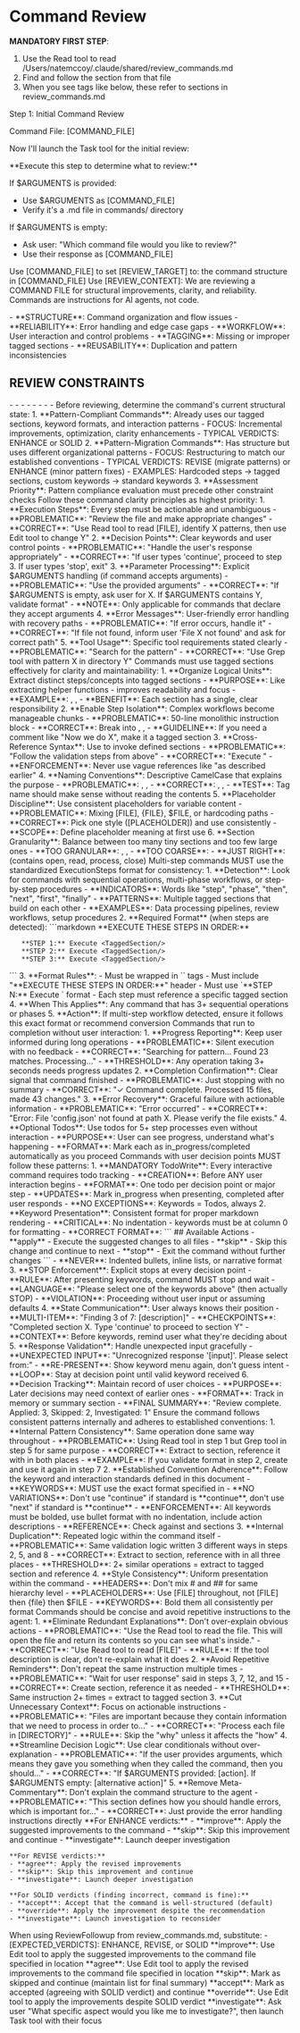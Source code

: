 # Command Review

**MANDATORY FIRST STEP**:
1. Use the Read tool to read /Users/natemccoy/.claude/shared/review_commands.md
2. Find and follow the <ExecutionSteps> section from that file
3. When you see tags like <ExecutionSteps/> below, these refer to sections in review_commands.md

<ExecutionSteps/>

<InitialReviewOutput>
Step 1: Initial Command Review

  Command File: [COMMAND_FILE]

  Now I'll launch the Task tool for the initial review:
</InitialReviewOutput>

<DetermineReviewTarget>
**Execute this step to determine what to review:**

If $ARGUMENTS is provided:
- Use $ARGUMENTS as [COMMAND_FILE]
- Verify it's a .md file in commands/ directory

If $ARGUMENTS is empty:
- Ask user: "Which command file would you like to review?"
- Use their response as [COMMAND_FILE]

Use [COMMAND_FILE] to set [REVIEW_TARGET] to: the command structure in [COMMAND_FILE]
Use [REVIEW_CONTEXT]: We are reviewing a COMMAND FILE for structural improvements, clarity, and reliability. Commands are instructions for AI agents, not code.
</DetermineReviewTarget>

<ReviewCategories>
- **STRUCTURE**: Command organization and flow issues
- **RELIABILITY**: Error handling and edge case gaps
- **WORKFLOW**: User interaction and control problems
- **TAGGING**: Missing or improper tagged sections
- **REUSABILITY**: Duplication and pattern inconsistencies
</ReviewCategories>

## REVIEW CONSTRAINTS

<ReviewConstraints>
    - <StructuralAssessment/>
    - <CommandClarityPrinciples/>
    - <TaggedSectionRequirements/>
    - <ExecutionStepsPatterns/>
    - <ExecuteOnlyPatterns/>
    - <InteractiveCommandPatterns/>
    - <PatternConsistencyCheck/>
    - <CommandVerbosityCheck/>
</ReviewConstraints>

<StructuralAssessment>
Before reviewing, determine the command's current structural state:
1. **Pattern-Compliant Commands**: Already uses our tagged sections, keyword formats, and interaction patterns
   - FOCUS: Incremental improvements, optimization, clarity enhancements
   - TYPICAL VERDICTS: ENHANCE or SOLID
2. **Pattern-Migration Commands**: Has structure but uses different organizational patterns
   - FOCUS: Restructuring to match our established conventions
   - TYPICAL VERDICTS: REVISE (migrate patterns) or ENHANCE (minor pattern fixes)
   - EXAMPLES: Hardcoded steps → tagged sections, custom keywords → standard keywords
3. **Assessment Priority**: Pattern compliance evaluation must precede other constraint checks
</StructuralAssessment>

<CommandClarityPrinciples>
Follow these command clarity principles as highest priority:
1. **Execution Steps**: Every step must be actionable and unambiguous
   - **PROBLEMATIC**: "Review the file and make appropriate changes"
   - **CORRECT**: "Use Read tool to read [FILE], identify X patterns, then use Edit tool to change Y"
2. **Decision Points**: Clear keywords and user control points
   - **PROBLEMATIC**: "Handle the user's response appropriately"
   - **CORRECT**: "If user types 'continue', proceed to step 3. If user types 'stop', exit"
3. **Parameter Processing**: Explicit $ARGUMENTS handling (if command accepts arguments)
   - **PROBLEMATIC**: "Use the provided arguments"
   - **CORRECT**: "If $ARGUMENTS is empty, ask user for X. If $ARGUMENTS contains Y, validate format"
   - **NOTE**: Only applicable for commands that declare they accept arguments
4. **Error Messages**: User-friendly error handling with recovery paths
   - **PROBLEMATIC**: "If error occurs, handle it"
   - **CORRECT**: "If file not found, inform user 'File X not found' and ask for correct path"
5. **Tool Usage**: Specific tool requirements stated clearly
   - **PROBLEMATIC**: "Search for the pattern"
   - **CORRECT**: "Use Grep tool with pattern X in directory Y"
</CommandClarityPrinciples>

<TaggedSectionRequirements>
Commands must use tagged sections effectively for clarity and maintainability:
1. **Organize Logical Units**: Extract distinct steps/concepts into tagged sections
   - **PURPOSE**: Like extracting helper functions - improves readability and focus
   - **EXAMPLE**: <DetermineReviewTarget/>, <ParseUserInput/>, <ValidateArguments/>
   - **BENEFIT**: Each section has a single, clear responsibility
2. **Enable Step Isolation**: Complex workflows become manageable chunks
   - **PROBLEMATIC**: 50-line monolithic instruction block
   - **CORRECT**: Break into <InitialSetup/>, <MainProcessing/>, <CleanupSteps/>
   - **GUIDELINE**: If you need a comment like "Now we do X", make it a tagged section
3. **Cross-Reference Syntax**: Use <TagName/> to invoke defined sections
   - **PROBLEMATIC**: "Follow the validation steps from above"
   - **CORRECT**: "Execute <ValidationSteps/>"
   - **ENFORCEMENT**: Never use vague references like "as described earlier"
4. **Naming Conventions**: Descriptive CamelCase that explains the purpose
   - **PROBLEMATIC**: <Step1/>, <DoThing/>, <Process/>
   - **CORRECT**: <ExtractMethodSignatures/>, <BuildTypeMap/>, <GenerateOutput/>
   - **TEST**: Tag name should make sense without reading the contents
5. **Placeholder Discipline**: Use consistent placeholders for variable content
   - **PROBLEMATIC**: Mixing [FILE], {FILE}, $FILE, or hardcoding paths
   - **CORRECT**: Pick one style ([PLACEHOLDER]) and use consistently
   - **SCOPE**: Define placeholder meaning at first use
6. **Section Granularity**: Balance between too many tiny sections and too few large ones
   - **TOO GRANULAR**: <OpenFile/>, <ReadLine/>, <ClosFile/>
   - **TOO COARSE**: <DoEverything/>
   - **JUST RIGHT**: <ProcessFileContents/> (contains open, read, process, close)
</TaggedSectionRequirements>

<ExecutionStepsPatterns>
Multi-step commands MUST use the standardized ExecutionSteps format for consistency:
1. **Detection**: Look for commands with sequential operations, multi-phase workflows, or step-by-step procedures
   - **INDICATORS**: Words like "step", "phase", "then", "next", "first", "finally"
   - **PATTERNS**: Multiple tagged sections that build on each other
   - **EXAMPLES**: Data processing pipelines, review workflows, setup procedures
2. **Required Format** (when steps are detected):
   ```markdown
   <ExecutionSteps>
       **EXECUTE THESE STEPS IN ORDER:**

       **STEP 1:** Execute <TaggedSection/>
       **STEP 2:** Execute <TaggedSection/>
       **STEP 3:** Execute <TaggedSection/>
   </ExecutionSteps>
   ```
3. **Format Rules**:
   - Must be wrapped in `<ExecutionSteps>` tags
   - Must include "**EXECUTE THESE STEPS IN ORDER:**" header
   - Must use `**STEP N:** Execute <TaggedSection/>` format
   - Each step must reference a specific tagged section
4. **When This Applies**: Any command that has 3+ sequential operations or phases
5. **Action**: If multi-step workflow detected, ensure it follows this exact format or recommend conversion
</ExecutionStepsPatterns>

<ExecuteOnlyPatterns>
Commands that run to completion without user interaction:
1. **Progress Reporting**: Keep user informed during long operations
   - **PROBLEMATIC**: Silent execution with no feedback
   - **CORRECT**: "Searching for pattern... Found 23 matches. Processing..."
   - **THRESHOLD**: Any operation taking 3+ seconds needs progress updates
2. **Completion Confirmation**: Clear signal that command finished
   - **PROBLEMATIC**: Just stopping with no summary
   - **CORRECT**: "✓ Command complete. Processed 15 files, made 43 changes."
3. **Error Recovery**: Graceful failure with actionable information
   - **PROBLEMATIC**: "Error occurred"
   - **CORRECT**: "Error: File 'config.json' not found at path X. Please verify the file exists."
4. **Optional Todos**: Use todos for 5+ step processes even without interaction
   - **PURPOSE**: User can see progress, understand what's happening
   - **FORMAT**: Mark each as in_progress/completed automatically as you proceed
</ExecuteOnlyPatterns>

<InteractiveCommandPatterns>
Commands with user decision points MUST follow these patterns:
1. **MANDATORY TodoWrite**: Every interactive command requires todo tracking
   - **CREATION**: Before ANY user interaction begins
   - **FORMAT**: One todo per decision point or major step
   - **UPDATES**: Mark in_progress when presenting, completed after user responds
   - **NO EXCEPTIONS**: Keywords = Todos, always
2. **Keyword Presentation**: Consistent format for proper markdown rendering
   - **CRITICAL**: No indentation - keywords must be at column 0 for formatting
   - **CORRECT FORMAT**:
     ```
     ## Available Actions
     - **apply** - Execute the suggested changes to all files
     - **skip** - Skip this change and continue to next
     - **stop** - Exit the command without further changes
     ```
   - **NEVER**: Indented bullets, inline lists, or narrative format
3. **STOP Enforcement**: Explicit stops at every decision point
   - **RULE**: After presenting keywords, command MUST stop and wait
   - **LANGUAGE**: "Please select one of the keywords above" (then actually STOP)
   - **VIOLATION**: Proceeding without user input or assuming defaults
4. **State Communication**: User always knows their position
   - **MULTI-ITEM**: "Finding 3 of 7: [description]"
   - **CHECKPOINTS**: "Completed section X. Type 'continue' to proceed to section Y"
   - **CONTEXT**: Before keywords, remind user what they're deciding about
5. **Response Validation**: Handle unexpected input gracefully
   - **UNEXPECTED INPUT**: "Unrecognized response '[input]'. Please select from:"
   - **RE-PRESENT**: Show keyword menu again, don't guess intent
   - **LOOP**: Stay at decision point until valid keyword received
6. **Decision Tracking**: Maintain record of user choices
   - **PURPOSE**: Later decisions may need context of earlier ones
   - **FORMAT**: Track in memory or summary section
   - **FINAL SUMMARY**: "Review complete. Applied: 3, Skipped: 2, Investigated: 1"
</InteractiveCommandPatterns>

<PatternConsistencyCheck>
Ensure the command follows consistent patterns internally and adheres to established conventions:
1. **Internal Pattern Consistency**: Same operation done same way throughout
   - **PROBLEMATIC**: Using Read tool in step 1 but Grep tool in step 5 for same purpose
   - **CORRECT**: Extract to <FileValidation/> section, reference it with <FileValidation/> in both places
   - **EXAMPLE**: If you validate format in step 2, create <FormatValidation/> and use it again in step 7
2. **Established Convention Adherence**: Follow the keyword and interaction standards defined in this document
   - **KEYWORDS**: MUST use the exact format specified in <InteractiveCommandPatterns/>
   - **NO VARIATIONS**: Don't use "continue" if standard is **continue**, don't use "next" if standard is **continue**
   - **ENFORCEMENT**: All keywords must be bolded, use bullet format with no indentation, include action descriptions
   - **REFERENCE**: Check against <ExecuteOnlyPatterns/> and <InteractiveCommandPatterns/> sections
3. **Internal Duplication**: Repeated logic within the command itself
   - **PROBLEMATIC**: Same validation logic written 3 different ways in steps 2, 5, and 8
   - **CORRECT**: Extract to <ValidationSteps/> section, reference with <ValidationSteps/> in all three places
   - **THRESHOLD**: 2+ similar operations = extract to tagged section and reference
4. **Style Consistency**: Uniform presentation within the command
   - **HEADERS**: Don't mix # and ## for same hierarchy level
   - **PLACEHOLDERS**: Use [FILE] throughout, not [FILE] then {file} then $FILE
   - **KEYWORDS**: Bold them all consistently per <InteractiveCommandPatterns/> format
</PatternConsistencyCheck>

<CommandVerbosityCheck>
Commands should be concise and avoid repetitive instructions to the agent:
1. **Eliminate Redundant Explanations**: Don't over-explain obvious actions
   - **PROBLEMATIC**: "Use the Read tool to read the file. This will open the file and return its contents so you can see what's inside."
   - **CORRECT**: "Use Read tool to read [FILE]"
   - **RULE**: If the tool description is clear, don't re-explain what it does
2. **Avoid Repetitive Reminders**: Don't repeat the same instruction multiple times
   - **PROBLEMATIC**: "Wait for user response" said in steps 3, 7, 12, and 15
   - **CORRECT**: Create <WaitForUser/> section, reference it as needed
   - **THRESHOLD**: Same instruction 2+ times = extract to tagged section
3. **Cut Unnecessary Context**: Focus on actionable instructions
   - **PROBLEMATIC**: "Files are important because they contain information that we need to process in order to..."
   - **CORRECT**: "Process each file in [DIRECTORY]"
   - **RULE**: Skip the "why" unless it affects the "how"
4. **Streamline Decision Logic**: Use clear conditionals without over-explanation
   - **PROBLEMATIC**: "If the user provides arguments, which means they gave you something when they called the command, then you should..."
   - **CORRECT**: "If $ARGUMENTS provided: [action]. If $ARGUMENTS empty: [alternative action]"
5. **Remove Meta-Commentary**: Don't explain the command structure to the agent
   - **PROBLEMATIC**: "This section defines how you should handle errors, which is important for..."
   - **CORRECT**: Just provide the error handling instructions directly
</CommandVerbosityCheck>

<ReviewKeywords>
    **For ENHANCE verdicts:**
    - **improve**: Apply the suggested improvements to the command
    - **skip**: Skip this improvement and continue
    - **investigate**: Launch deeper investigation

    **For REVISE verdicts:**
    - **agree**: Apply the revised improvements
    - **skip**: Skip this improvement and continue
    - **investigate**: Launch deeper investigation

    **For SOLID verdicts (finding incorrect, command is fine):**
    - **accept**: Accept that the command is well-structured (default)
    - **override**: Apply the improvement despite the recommendation
    - **investigate**: Launch investigation to reconsider
</ReviewKeywords>

<ReviewFollowupParameters>
    When using ReviewFollowup from review_commands.md, substitute:
    - [EXPECTED_VERDICTS]: ENHANCE, REVISE, or SOLID
</ReviewFollowupParameters>

<KeywordExecution>
    **improve**: Use Edit tool to apply the suggested improvements to the command file specified in location
    **agree**: Use Edit tool to apply the revised improvements to the command file specified in location
    **skip**: Mark as skipped and continue (maintain list for final summary)
    **accept**: Mark as accepted (agreeing with SOLID verdict) and continue
    **override**: Use Edit tool to apply the improvements despite SOLID verdict
    **investigate**: Ask user "What specific aspect would you like me to investigate?", then launch Task tool with their focus
</KeywordExecution>